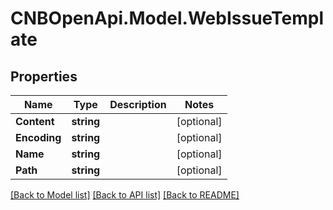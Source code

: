 # CNBOpenApi.Model.WebIssueTemplate

## Properties

Name | Type | Description | Notes
------------ | ------------- | ------------- | -------------
**Content** | **string** |  | [optional] 
**Encoding** | **string** |  | [optional] 
**Name** | **string** |  | [optional] 
**Path** | **string** |  | [optional] 

[[Back to Model list]](../../README.md#documentation-for-models) [[Back to API list]](../../README.md#documentation-for-api-endpoints) [[Back to README]](../../README.md)


